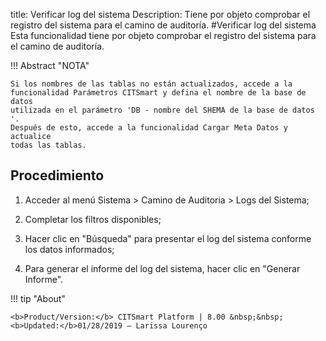 title: Verificar log del sistema
Description: Tiene por objeto comprobar el registro del sistema para el camino de auditoría.
#Verificar log del sistema
Esta funcionalidad tiene por objeto comprobar el registro del sistema para el camino de auditoría.

!!! Abstract "NOTA"

    Si los nombres de las tablas no están actualizados, accede a la
    funcionalidad Parámetros CITSmart y defina el nombre de la base de datos
    utilizada en el parámetro 'DB - nombre del SHEMA de la base de datos '.
    Después de esto, accede a la funcionalidad Cargar Meta Datos y actualice
    todas las tablas.

Procedimiento
-------------

1.  Acceder al menú Sistema \> Camino de Auditoria \> Logs del Sistema;

2.  Completar los filtros disponibles;

3.  Hacer clic en "Búsqueda" para presentar el log del sistema conforme los
    datos informados;

4.  Para generar el informe del log del sistema, hacer clic en "Generar
    Informe".

!!! tip "About"

    <b>Product/Version:</b> CITSmart Platform | 8.00 &nbsp;&nbsp;
    <b>Updated:</b>01/28/2019 – Larissa Lourenço
